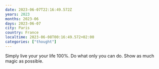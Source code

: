 ```yaml
---
date: 2023-06-07T22:16:49.572Z
years: 2023
months: 2023-06
days: 2023-06-07
city: Paris
country: France
localtime: 2023-06-08T00:16:49.572+02:00
categories: ["thought"]
---
```

Simply live your your life 100%. Do what only you can do. Show as much magic as possible.
